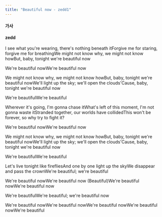 ```yaml
---
title: "Beautiful now - zedd1"
---
```



#### 가사



#### zedd


I see what you're wearing, there's nothing beneath itForgive me for staring, forgive me for breathingWe might not know why, we might not know howBut, baby, tonight we're beautiful now


We're beautiful nowWe're beautiful now


We might not know why, we might not know howBut, baby, tonight we're beautiful nowWe'll light up the sky; we'll open the clouds'Cause, baby, tonight we're beautiful now


We're beautifulWe're beautiful


Wherever it's going, I'm gonna chase itWhat's left of this moment, I'm not gonna waste itStranded together, our worlds have collidedThis won't be forever, so why try to fight it?


We're beautiful nowWe're beautiful now


We might not know why, we might not know howBut, baby, tonight we're beautiful nowWe'll light up the sky; we'll open the clouds'Cause, baby, tonight we're beautiful now


We're beautifulWe're beautiful


Let's live tonight like firefliesAnd one by one light up the skyWe disappear and pass the crownWe're beautiful; we're beautiful


We're beautiful nowWe're beautiful now (Beautiful)We're beautiful nowWe're beautiful now


We're beautifulWe're beautiful; we're beautiful now


We're beautiful nowWe're beautiful nowWe're beautiful nowWe're beautiful nowWe're beautiful

